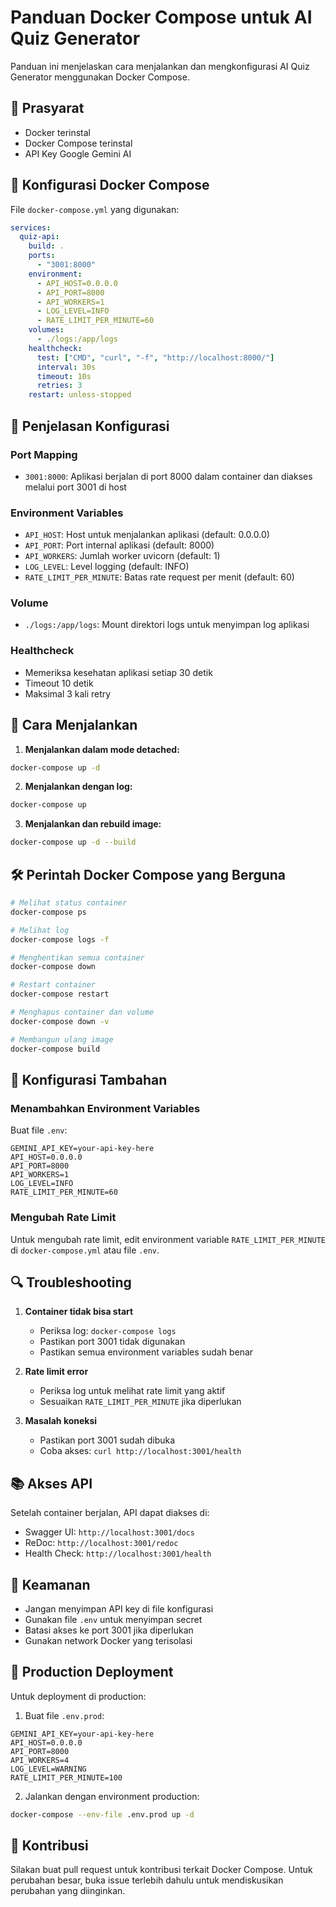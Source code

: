 # Panduan Docker Compose untuk AI Quiz Generator

Panduan ini menjelaskan cara menjalankan dan mengkonfigurasi AI Quiz Generator menggunakan Docker Compose.

## 🐳 Prasyarat

- Docker terinstal
- Docker Compose terinstal
- API Key Google Gemini AI

## 🚀 Konfigurasi Docker Compose

File `docker-compose.yml` yang digunakan:

```yaml
services:
  quiz-api:
    build: .
    ports:
      - "3001:8000"
    environment:
      - API_HOST=0.0.0.0
      - API_PORT=8000
      - API_WORKERS=1
      - LOG_LEVEL=INFO
      - RATE_LIMIT_PER_MINUTE=60
    volumes:
      - ./logs:/app/logs
    healthcheck:
      test: ["CMD", "curl", "-f", "http://localhost:8000/"]
      interval: 30s
      timeout: 10s
      retries: 3
    restart: unless-stopped
```

## 📝 Penjelasan Konfigurasi

### Port Mapping
- `3001:8000`: Aplikasi berjalan di port 8000 dalam container dan diakses melalui port 3001 di host

### Environment Variables
- `API_HOST`: Host untuk menjalankan aplikasi (default: 0.0.0.0)
- `API_PORT`: Port internal aplikasi (default: 8000)
- `API_WORKERS`: Jumlah worker uvicorn (default: 1)
- `LOG_LEVEL`: Level logging (default: INFO)
- `RATE_LIMIT_PER_MINUTE`: Batas rate request per menit (default: 60)

### Volume
- `./logs:/app/logs`: Mount direktori logs untuk menyimpan log aplikasi

### Healthcheck
- Memeriksa kesehatan aplikasi setiap 30 detik
- Timeout 10 detik
- Maksimal 3 kali retry

## 🚀 Cara Menjalankan

1. **Menjalankan dalam mode detached:**
```bash
docker-compose up -d
```

2. **Menjalankan dengan log:**
```bash
docker-compose up
```

3. **Menjalankan dan rebuild image:**
```bash
docker-compose up -d --build
```

## 🛠️ Perintah Docker Compose yang Berguna

```bash
# Melihat status container
docker-compose ps

# Melihat log
docker-compose logs -f

# Menghentikan semua container
docker-compose down

# Restart container
docker-compose restart

# Menghapus container dan volume
docker-compose down -v

# Membangun ulang image
docker-compose build
```

## 🔧 Konfigurasi Tambahan

### Menambahkan Environment Variables

Buat file `.env`:
```env
GEMINI_API_KEY=your-api-key-here
API_HOST=0.0.0.0
API_PORT=8000
API_WORKERS=1
LOG_LEVEL=INFO
RATE_LIMIT_PER_MINUTE=60
```

### Mengubah Rate Limit

Untuk mengubah rate limit, edit environment variable `RATE_LIMIT_PER_MINUTE` di `docker-compose.yml` atau file `.env`.

## 🔍 Troubleshooting

1. **Container tidak bisa start**
   - Periksa log: `docker-compose logs`
   - Pastikan port 3001 tidak digunakan
   - Pastikan semua environment variables sudah benar

2. **Rate limit error**
   - Periksa log untuk melihat rate limit yang aktif
   - Sesuaikan `RATE_LIMIT_PER_MINUTE` jika diperlukan

3. **Masalah koneksi**
   - Pastikan port 3001 sudah dibuka
   - Coba akses: `curl http://localhost:3001/health`

## 📚 Akses API

Setelah container berjalan, API dapat diakses di:
- Swagger UI: `http://localhost:3001/docs`
- ReDoc: `http://localhost:3001/redoc`
- Health Check: `http://localhost:3001/health`

## 🔐 Keamanan

- Jangan menyimpan API key di file konfigurasi
- Gunakan file `.env` untuk menyimpan secret
- Batasi akses ke port 3001 jika diperlukan
- Gunakan network Docker yang terisolasi

## 🚀 Production Deployment

Untuk deployment di production:

1. Buat file `.env.prod`:
```env
GEMINI_API_KEY=your-api-key-here
API_HOST=0.0.0.0
API_PORT=8000
API_WORKERS=4
LOG_LEVEL=WARNING
RATE_LIMIT_PER_MINUTE=100
```

2. Jalankan dengan environment production:
```bash
docker-compose --env-file .env.prod up -d
```

## 🤝 Kontribusi

Silakan buat pull request untuk kontribusi terkait Docker Compose. Untuk perubahan besar, buka issue terlebih dahulu untuk mendiskusikan perubahan yang diinginkan. 